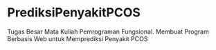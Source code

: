 # PrediksiPenyakitPCOS
Tugas Besar Mata Kuliah Pemrograman Fungsional. Membuat Program Berbasis Web untuk Memprediksi Penyakit PCOS
